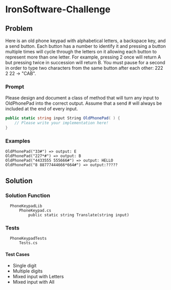 # IronSoftware-Challenge

## Problem

Here is an old phone keypad with alphabetical letters, a backspace key, and a send button. Each button has a number to identify it and pressing a button multiple times will cycle through the letters on it allowing each button to represent more than one letter. For example, pressing 2 once will return A but pressing twice in succession will return B. You must pause for a second in order to type two characters from the same button after each other: 222 2 22 -> "CAB".

### Prompt
Please design and document a class of method that will turn any input to OldPhonePad into the correct output. Assume that a send # will always be included at the end of every input.


```c#
public static string input String OldPhonePad( ) {
    // Please write your implementation here!
}
```
### Examples
```
OldPhonePad("33#") => output: E
OldPhonePad("227*#") => output: B
OldPhonePad("4433555 555666#") => output: HELLO
OldPhonePad("8 88777444666*664#") => output:?????
```
## Solution

### Solution Function
```
  PhoneKeypadLib
      PhoneKeypad.cs
          public static string Translate(string input)
```
### Tests
```
  PhoneKeypadTests
      Tests.cs
```
#### Test Cases

- Single digit
- Multiple digits
- Mixed input with Letters
- Mixed input with All
